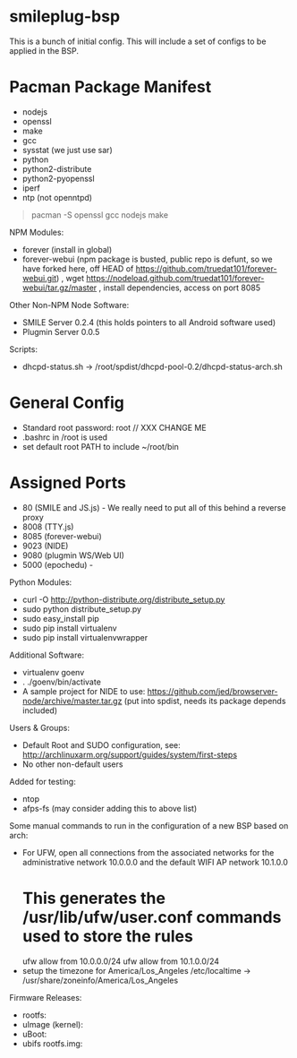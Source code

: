 smileplug-bsp
=============

This is a bunch of initial config.  This will include a set of configs to be applied in the BSP.

Pacman Package Manifest
=======================

* nodejs
* openssl
* make
* gcc
* sysstat (we just use sar)
* python
* python2-distribute
* python2-pyopenssl
* iperf
* ntp (not openntpd)

> pacman -S openssl gcc nodejs make

NPM Modules:

* forever (install in global)
* forever-webui (npm package is busted, public repo is defunt, so we have forked here, off HEAD of https://github.com/truedat101/forever-webui.git) ,
  wget  https://nodeload.github.com/truedat101/forever-webui/tar.gz/master , install dependencies, access on port 8085

Other Non-NPM Node Software:
* SMILE Server 0.2.4 (this holds pointers to all Android software used)
* Plugmin Server 0.0.5

Scripts:
* dhcpd-status.sh -> /root/spdist/dhcpd-pool-0.2/dhcpd-status-arch.sh

General Config
==============

* Standard root password: root // XXX CHANGE ME
* .bashrc in /root is used
* set default root PATH to include ~/root/bin


Assigned Ports
==============

* 80 (SMILE and JS.js) - We really need to put all of this behind a reverse proxy
* 8008 (TTY.js)
* 8085 (forever-webui)
* 9023 (NIDE)
* 9080 (plugmin WS/Web UI)
* 5000 (epochedu) - 

Python Modules:

* curl -O http://python-distribute.org/distribute_setup.py
* sudo python distribute_setup.py
* sudo easy_install pip
* sudo pip install virtualenv
* sudo pip install virtualenvwrapper

Additional Software:

* virtualenv goenv
* . ./goenv/bin/activate
* A sample project for NIDE to use: https://github.com/jed/browserver-node/archive/master.tar.gz
 (put into spdist, needs its package depends included)

Users & Groups:

* Default Root and SUDO configuration, see: http://archlinuxarm.org/support/guides/system/first-steps
* No other non-default users

Added for testing:

* ntop
* afps-fs (may consider adding this to above list)

Some manual commands to run in the configuration of a new BSP based on arch:

* For UFW, open all connections from the associated networks for the administrative 
  network 10.0.0.0 and the default WIFI AP network 10.1.0.0
    # This generates the /usr/lib/ufw/user.conf commands used to store the rules
    ufw allow from 10.0.0.0/24
    ufw allow from 10.1.0.0/24
* setup the timezone for America/Los_Angeles
/etc/localtime -> /usr/share/zoneinfo/America/Los_Angeles

Firmware Releases:
* rootfs:
* uImage (kernel):
* uBoot: 
* ubifs rootfs.img: 
